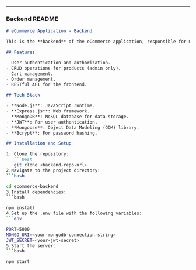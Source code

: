 
---

### Backend README

```markdown
# eCommerce Application - Backend

This is the **backend** of the eCommerce application, responsible for managing products, orders, users, and cart data. The backend is built using **Node.js**, **Express.js**, and **MongoDB**.

## Features

- User authentication and authorization.
- CRUD operations for products (admin only).
- Cart management.
- Order management.
- RESTful API for the frontend.

## Tech Stack

- **Node.js**: JavaScript runtime.
- **Express.js**: Web framework.
- **MongoDB**: NoSQL database for data storage.
- **JWT**: For user authentication.
- **Mongoose**: Object Data Modeling (ODM) library.
- **Bcrypt**: For password hashing.

## Installation and Setup

1. Clone the repository:
   ```bash
   git clone <backend-repo-url>
2.Navigate to the project directory:
```bash

cd ecommerce-backend
3.Install dependencies:
```bash

npm install
4.Set up the .env file with the following variables:
```env

PORT=5000
MONGO_URI=<your-mongodb-connection-string>
JWT_SECRET=<your-jwt-secret>
5.Start the server:
```bash

npm start
 
 
